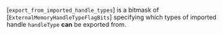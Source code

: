 [`export_from_imported_handle_types`] is a bitmask of
[`ExternalMemoryHandleTypeFlagBits`] specifying which types of
imported handle `handleType` **can**  be exported from.
